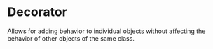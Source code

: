 # Decorator
Allows for adding behavior to individual objects without affecting the behavior of other objects of the same class.
